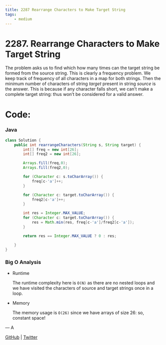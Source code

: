 ```yaml
---
title: 2287 Rearrange Characters to Make Target String
tags:
    - medium
---
```



# 2287. Rearrange Characters to Make Target String

The problem asks us to find which how many times can the target string be formed from the source string. This is clearly a frequency problem. We keep track of frequency of all characters in a map for both strings. Then the minimum number of characters of string $target$ present in string $source$ is the answer. This is because if any character falls short, we can’t make a complete target string: thus won’t be considered for a valid answer.

# Code:

### Java

```java
class Solution {
    public int rearrangeCharacters(String s, String target) {
        int[] freq = new int[26];
        int[] freq2 = new int[26];

        Arrays.fill(freq,0);
        Arrays.fill(freq2,0);

        for (Character c: s.toCharArray()) {
            freq[c-'a']++;
        }

        for (Character c: target.toCharArray()) {
            freq2[c-'a']++;
        }

        int res = Integer.MAX_VALUE;
        for (Character c: target.toCharArray()) {
            res = Math.min(res, freq[c-'a']/freq2[c-'a']);
        }

        return res == Integer.MAX_VALUE ? 0 : res;

    }
}
```

### Big O Analysis

- Runtime
    
    The runtime complexity here is `O(N)` as there are no nested loops and we have visited the characters of source and target strings once in a loop.
    
- Memory
    
    The memory usage is `O(26)` since we have arrays of size 26: so, constant space!
    

— A

[GitHub](https://github.com/AtharvaKamble) | [Twitter](https://twitter.com/AtharvaKamble07)